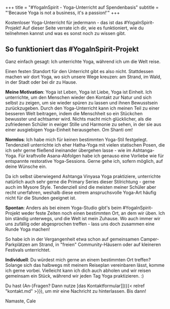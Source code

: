 +++
title = "#YogaInSpirit - Yoga-Unterricht auf Spendenbasis"
subtitle = "'Because Yoga is not a business, it's a passion!'"
+++

Kostenloser Yoga-Unterricht für jedermann - das ist das #YogaInSpirit-Projekt! Auf dieser Seite verrate ich dir, wie es funktioniert, wie du teilnehmen kannst und was es sonst noch zu wissen gibt.

## So funktioniert das #YogaInSpirit-Projekt

Ganz einfach gesagt: Ich unterrichte Yoga, während ich um die Welt reise.   

Einen festen Standort für den Unterricht gibt es also nicht. Stattdessen machen wir dort Yoga, wo sich unsere Wege kreuzen: am Strand, im Wald, in der Stadt oder bei dir zu Hause.

**Meine Motivation**: Yoga ist Leben, Yoga ist Liebe, Yoga ist Einheit. Ich unterrichte, um den Menschen wieder den Kontakt zur Natur und sich selbst zu zeigen, um sie wieder spüren zu lassen und ihnen Bewusstsein zurückzugeben. Durch den Yoga-Unterricht kann ich meinen Teil zu einer besseren Welt beitragen, indem die Menschheit so ein Stückchen bewusster und achtsamer wird. Nichts macht mich glücklicher, als die zufriedenen Schüler in ewiger Stille und Harmonie zu sehen, in der sie aus einer ausgiebigen Yoga-Einheit herausgehen. Om Shanti om!

**Normlos**: Ich habe mich für keinen bestimmten Yoga-Stil festgelegt. Tendenziell unterrichte ich eher Hatha-Yoga mit vielen statischen Posen, die ich sehr gerne fließend ineinander übergehen lasse - wie im Ashtanga-Yoga. Für kraftvolle Asana-Abfolgen habe ich genauso eine Vorliebe wie für entspannte restorative Yoga-Sessions. Gerne gehe ich, sofern möglich, auf deine Wünsche ein.

Da ich selbst überwiegend Ashtanga Vinyasa Yoga praktiziere, unterrichte natürlich auch sehr gerne die Primary Series dieser Stilrichtung - gerne auch im Mysore Style. Tendenziell sind die meisten meiner Schüler aber recht unerfahren, weshalb diese extrem anspruchsvolle Yoga-Art häufig nicht für die Stunden geeignet ist.

**Spontan**: Anders als bei einem Yoga-Studio gibt's beim #YogaInSpirit-Projekt weder feste Zeiten noch einen bestimmten Ort, an dem wir üben. Ich bin ständig unterwegs, und die Welt ist mein Zuhause. Wo auch immer wir uns zufällig oder abgesprochen treffen - lass uns doch zusammen eine Runde Yoga machen!    

So habe ich in der Vergangenheit etwa schon auf gemeinsamen Camper-Parkplätzen am Strand, in "freien" Community-Häusern oder auf kleineren Festivals unterrichtet. 

**Individuell**: Du würdest mich gerne an einem bestimmten Ort treffen? Solange sich das halbwegs mit meinem Reiseplan vereinbaren lässt, komme ich gerne vorbei. Vielleicht kann ich dich auch abholen und wir reisen gemeinsam ein Stück, während wir jeden Tag Yoga praktizieren. :)


Du hast (An-)Fragen? Dann nutze [das Kontaktformular]]({{< relref "kontakt.md" >}}), um mir eine Nachricht zu hinterlassen. Bis dann! 

Namaste,
Cale
